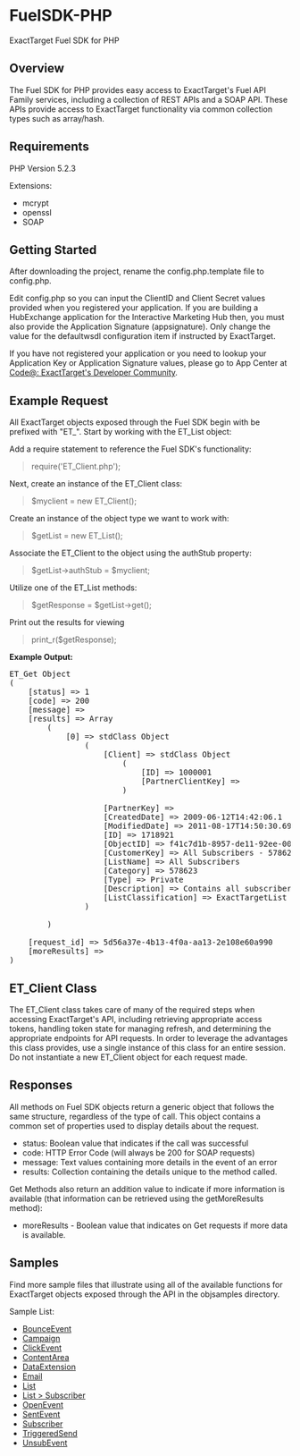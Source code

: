 FuelSDK-PHP
============

ExactTarget Fuel SDK for PHP

## Overview ##
The Fuel SDK for PHP provides easy access to ExactTarget's Fuel API Family services, including a collection of REST APIs and a SOAP API. These APIs provide access to ExactTarget functionality via common collection types such as array/hash. 

## Requirements ##
PHP Version 5.2.3

Extensions:

- mcrypt
- openssl
- SOAP


## Getting Started ##
After downloading the project, rename the config.php.template file to config.php. 

Edit config.php so you can input the ClientID and Client Secret values provided when you registered your application. If you are building a HubExchange application for the Interactive Marketing Hub then, you must also provide the Application Signature (appsignature).  Only change the value for the defaultwsdl configuration item if instructed by ExactTarget.

If you have not registered your application or you need to lookup your Application Key or Application Signature values, please go to App Center at [Code@: ExactTarget's Developer Community](http://code.exacttarget.com/appcenter "Code@ App Center").

## Example Request ##
All ExactTarget objects exposed through the Fuel SDK begin with be prefixed with "ET\_".  Start by working with the ET_List object:

Add a require statement to reference the Fuel SDK's functionality:
> require('ET_Client.php');

Next, create an instance of the ET_Client class:
> $myclient = new ET_Client();

Create an instance of the object type we want to work with:
> $getList = new ET_List();

Associate the ET_Client to the object using the authStub property:
> $getList->authStub = $myclient;

Utilize one of the ET_List methods:
> $getResponse = $getList->get();	

Print out the results for viewing
> print_r($getResponse);

**Example Output:**

<pre>
ET_Get Object
(
    [status] => 1
    [code] => 200
    [message] =>
    [results] => Array
        (
            [0] => stdClass Object
                (
                    [Client] => stdClass Object
                        (
                            [ID] => 1000001
                            [PartnerClientKey] => 
                        )

                    [PartnerKey] =>
                    [CreatedDate] => 2009-06-12T14:42:06.1
                    [ModifiedDate] => 2011-08-17T14:50:30.697
                    [ID] => 1718921
                    [ObjectID] => f41c7d1b-8957-de11-92ee-001cc494ae9e
                    [CustomerKey] => All Subscribers - 578623
                    [ListName] => All Subscribers
                    [Category] => 578623
                    [Type] => Private
                    [Description] => Contains all subscribers
                    [ListClassification] => ExactTargetList
                )

        )

    [request_id] => 5d56a37e-4b13-4f0a-aa13-2e108e60a990
    [moreResults] => 
)
</pre>

## ET\_Client Class ##

The ET\_Client class takes care of many of the required steps when accessing ExactTarget's API, including retrieving appropriate access tokens, handling token state for managing refresh, and determining the appropriate endpoints for API requests.  In order to leverage the advantages this class provides, use a single instance of this class for an entire session.  Do not instantiate a new ET_Client object for each request made. 

## Responses ##
All methods on Fuel SDK objects return a generic object that follows the same structure, regardless of the type of call.  This object contains a common set of properties used to display details about the request.

- status: Boolean value that indicates if the call was successful
- code: HTTP Error Code (will always be 200 for SOAP requests)
- message: Text values containing more details in the event of an error
- results: Collection containing the details unique to the method called. 

Get Methods also return an addition value to indicate if more information is available (that information can be retrieved using the getMoreResults method):

 - moreResults - Boolean value that indicates on Get requests if more data is available. 


## Samples ##
Find more sample files that illustrate using all of the available functions for ExactTarget objects exposed through the API in the objsamples directory. 

Sample List:

 - [BounceEvent](https://github.com/ExactTarget/FuelSDK-PHP/blob/master/objsamples/sample-bounceevent.php)
 - [Campaign](https://github.com/ExactTarget/FuelSDK-PHP/blob/master/objsamples/sample-campaign.php)
 - [ClickEvent](https://github.com/ExactTarget/FuelSDK-PHP/blob/master/objsamples/sample-clickevent.php)
 - [ContentArea](https://github.com/ExactTarget/FuelSDK-PHP/blob/master/objsamples/sample-contentarea.php)
 - [DataExtension](https://github.com/ExactTarget/FuelSDK-PHP/blob/master/objsamples/sample-dataextension.php)
 - [Email](https://github.com/ExactTarget/FuelSDK-PHP/blob/master/objsamples/sample-email.php)
 - [List](https://github.com/ExactTarget/FuelSDK-PHP/blob/master/objsamples/sample-list.php)
 - [List > Subscriber](https://github.com/ExactTarget/FuelSDK-PHP/blob/master/objsamples/sample-list.subscriber.php)
 - [OpenEvent](https://github.com/ExactTarget/FuelSDK-PHP/blob/master/objsamples/sample-openevent.php)
 - [SentEvent](https://github.com/ExactTarget/FuelSDK-PHP/blob/master/objsamples/sample-sentevent.php)
 - [Subscriber](https://github.com/ExactTarget/FuelSDK-PHP/blob/master/objsamples/sample-subscriber.php)
 - [TriggeredSend](https://github.com/ExactTarget/FuelSDK-PHP/blob/master/objsamples/sample-triggeredsend.php)
 - [UnsubEvent](https://github.com/ExactTarget/FuelSDK-PHP/blob/master/objsamples/sample-unsubevent.php)



 



